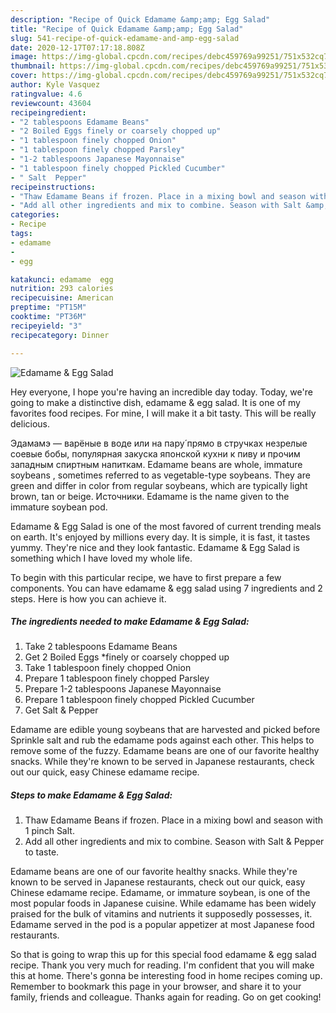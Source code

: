 ```yaml
---
description: "Recipe of Quick Edamame &amp;amp; Egg Salad"
title: "Recipe of Quick Edamame &amp;amp; Egg Salad"
slug: 541-recipe-of-quick-edamame-and-amp-egg-salad
date: 2020-12-17T07:17:18.808Z
image: https://img-global.cpcdn.com/recipes/debc459769a99251/751x532cq70/edamame-egg-salad-recipe-main-photo.jpg
thumbnail: https://img-global.cpcdn.com/recipes/debc459769a99251/751x532cq70/edamame-egg-salad-recipe-main-photo.jpg
cover: https://img-global.cpcdn.com/recipes/debc459769a99251/751x532cq70/edamame-egg-salad-recipe-main-photo.jpg
author: Kyle Vasquez
ratingvalue: 4.6
reviewcount: 43604
recipeingredient:
- "2 tablespoons Edamame Beans"
- "2 Boiled Eggs finely or coarsely chopped up"
- "1 tablespoon finely chopped Onion"
- "1 tablespoon finely chopped Parsley"
- "1-2 tablespoons Japanese Mayonnaise"
- "1 tablespoon finely chopped Pickled Cucumber"
- " Salt  Pepper"
recipeinstructions:
- "Thaw Edamame Beans if frozen. Place in a mixing bowl and season with 1 pinch Salt."
- "Add all other ingredients and mix to combine. Season with Salt &amp; Pepper to taste."
categories:
- Recipe
tags:
- edamame
- 
- egg

katakunci: edamame  egg 
nutrition: 293 calories
recipecuisine: American
preptime: "PT15M"
cooktime: "PT36M"
recipeyield: "3"
recipecategory: Dinner

---
```



![Edamame &amp; Egg Salad](https://img-global.cpcdn.com/recipes/debc459769a99251/751x532cq70/edamame-egg-salad-recipe-main-photo.jpg)

Hey everyone, I hope you're having an incredible day today. Today, we're going to make a distinctive dish, edamame &amp; egg salad. It is one of my favorites food recipes. For mine, I will make it a bit tasty. This will be really delicious.

Эдамамэ — варёные в воде или на пару́ прямо в стручках незрелые соевые бобы, популярная закуска японской кухни к пиву и прочим западным спиртным напиткам. Edamame beans are whole, immature soybeans , sometimes referred to as vegetable-type soybeans. They are green and differ in color from regular soybeans, which are typically light brown, tan or beige. Источники. Edamame is the name given to the immature soybean pod.

Edamame &amp; Egg Salad is one of the most favored of current trending meals on earth. It's enjoyed by millions every day. It is simple, it is fast, it tastes yummy. They're nice and they look fantastic. Edamame &amp; Egg Salad is something which I have loved my whole life.


To begin with this particular recipe, we have to first prepare a few components. You can have edamame &amp; egg salad using 7 ingredients and 2 steps. Here is how you can achieve it.

<!--inarticleads1-->

##### The ingredients needed to make Edamame &amp; Egg Salad:

1. Take 2 tablespoons Edamame Beans
1. Get 2 Boiled Eggs *finely or coarsely chopped up
1. Take 1 tablespoon finely chopped Onion
1. Prepare 1 tablespoon finely chopped Parsley
1. Prepare 1-2 tablespoons Japanese Mayonnaise
1. Prepare 1 tablespoon finely chopped Pickled Cucumber
1. Get  Salt &amp; Pepper


Edamame are edible young soybeans that are harvested and picked before Sprinkle salt and rub the edamame pods against each other. This helps to remove some of the fuzzy. Edamame beans are one of our favorite healthy snacks. While they&#39;re known to be served in Japanese restaurants, check out our quick, easy Chinese edamame recipe. 

<!--inarticleads2-->

##### Steps to make Edamame &amp; Egg Salad:

1. Thaw Edamame Beans if frozen. Place in a mixing bowl and season with 1 pinch Salt.
1. Add all other ingredients and mix to combine. Season with Salt &amp; Pepper to taste.


Edamame beans are one of our favorite healthy snacks. While they&#39;re known to be served in Japanese restaurants, check out our quick, easy Chinese edamame recipe. Edamame, or immature soybean, is one of the most popular foods in Japanese cuisine. While edamame has been widely praised for the bulk of vitamins and nutrients it supposedly possesses, it. Edamame served in the pod is a popular appetizer at most Japanese food restaurants. 

So that is going to wrap this up for this special food edamame &amp; egg salad recipe. Thank you very much for reading. I'm confident that you will make this at home. There's gonna be interesting food in home recipes coming up. Remember to bookmark this page in your browser, and share it to your family, friends and colleague. Thanks again for reading. Go on get cooking!
